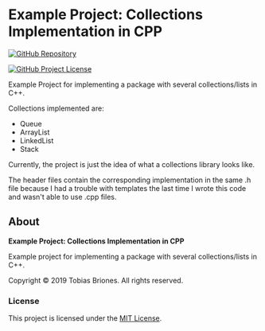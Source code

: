 # Example Project: Collections Implementation in CPP

[![GitHub Repository](https://raw.githubusercontent.com/tobiasbriones/static/main/gh-badge.svg)](https://github.com/tobiasbriones/ep-collections-impl-in-cpp)

[![GitHub Project License](https://img.shields.io/github/license/tobiasbriones/ep-collections-impl-in-cpp.svg?style=flat-square)](https://github.com/tobiasbriones/ep-collections-impl-in-cpp/blob/main/LICENSE)

Example Project for implementing a package with several collections/lists in
C++.

Collections implemented are:

- Queue
- ArrayList
- LinkedList
- Stack

Currently, the project is just the idea of what a collections library looks
like.

The header files contain the corresponding implementation in the same .h file
because I had a trouble with templates the last time I wrote this code and
wasn't able to use .cpp files.

## About

**Example Project: Collections Implementation in CPP**

Example project for implementing a package with several collections/lists in
C++.

Copyright © 2019 Tobias Briones. All rights reserved.

### License

This project is licensed under
the [MIT License](https://github.com/tobiasbriones/ep-collections-impl-in-cpp/blob/main/LICENSE).
